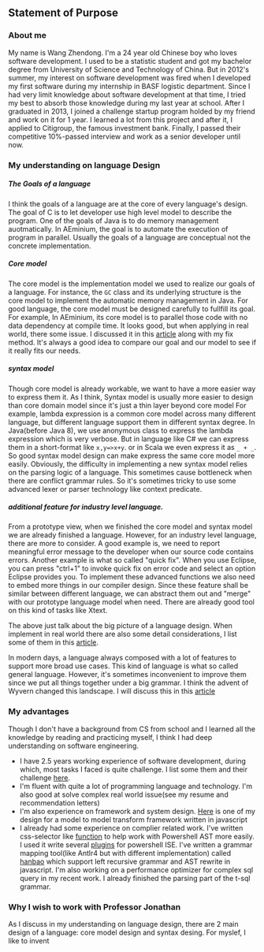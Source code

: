 ## Statement of Purpose

### About me
My name is Wang Zhendong. I'm a 24 year old Chinese boy who loves software development. I used to be a statistic student and got my bachelor degree from University of Science and Technology of China. But in 2012's summer, my interest on software development was fired when I developed my first software during my internship in BASF logistic department. Since I had very limit knowledge about software development at that time, I tried my best to absorb those knowledge during my last year at school. After I graduated in 2013, I joined a challenge startup program holded by my friend and work on it for 1 year. I learned a lot from this project and after it, I applied to Citigroup, the famous investment bank. Finally, I passed their competitive 10%-passed interview and work as a senior developer until now.



### My understanding on language Design

##### The Goals of a language
I think the goals of a language are at the core of every language's design. The goal of C is to let developer use high level model to describe the program. One of the goals of Java is to do memory management auotmatically. In AEminium, the goal is to automate the execution of program in parallel. Usually the goals of a language are conceptual not the concrete implementation.

##### Core model

The core model is the implementation model we used to realize our goals of a language. For instance, the ```GC``` class and its underlying structure is the core model to implement the automatic memory management in Java. For good language, the core model must be designed carefully to fullfill its goal. For example, In AEminium, its core model is to parallel those code with no data dependency at compile time. It looks good, but when applying in real world, there some issue. I discussed it in this [article](https://github.com/qweasd1/CMU_SE_PHD/blob/master/supplement/a_small_enhancement_on_AEminium.md) along with my fix method. It's always a good idea to compare our goal and our model to see if it really fits our needs.


##### syntax model
Though core model is already workable, we want to have a more easier way to express them it. As I think, Syntax model is usually more easier to design than core domain model since it's just a thin layer beyond core model For example, lambda expression is a common core model across many different language, but different language support them in different syntax degree. In Java(before Java 8), we use anonymous class to express the lambda expression which is very verbose. But in language like C# we can express them in a short-format like ```x,y=>x+y```. or in Scala  we even express it as ```_ + _```. So good syntax model design can make express the same core model more easily. Obviously, the difficulty in implementing a new syntax model relies on the parsing logic of a language. This sometimes cause bottleneck when there are conflict grammar rules. So it's sometimes tricky to use some advanced lexer or parser technology like context predicate.

    
##### additional feature for industry level language.
From a prototype view, when we finished the core model and syntax model we are already finished a language. However, for an industry level language, there are more to consider. A good example is, we need to report meaningful error message to the developer when our source code contains errors. Another example is what so called "quick fix". When you use Eclipse, you can press "ctrl+1" to invoke quick fix on error code and select an option Eclipse provides you. To implement these advanced functions we also need to embed more things in our compiler design. Since these feature shall be similar between different language, we can abstract them out and "merge" with our prototype language model when need. There are already good tool on this kind of tasks like Xtext.


The above just talk about the big picture of a language design. When implement in real world there are also some detail considerations, I list some of them in this [article](https://github.com/qweasd1/CMU_SE_PHD/blob/master/supplement/language_design_details.md).
 
In modern days, a language always composed with a lot of features to support more broad use cases. This kind of language is what so called general language. However, it's sometimes inconvenient to improve them since we put all things together under a big grammar. I think the advent of Wyvern changed this landscape. I will discuss this in this [article](https://github.com/qweasd1/CMU_SE_PHD/blob/master/supplement/wyvern_thinkings.md)

### My advantages
Though I don't have a background from CS from school and I learned all the knowledge by reading and practicing myself, I think I had deep understanding on software engineering. 

* I have 2.5 years working experience of software development, during which, most tasks I faced is quite challenge. I list some them and their challenge [here](https://github.com/qweasd1/CMU_SE_PHD/blob/master/supplement/working_experience.md). 
* I'm fluent with quite a lot of programming language and technology. I'm also good at solve complex real world issue(see my resume and recommendation letters)
* I'm also experience on framework and system design. [Here]() is one of my design for a model to model transform framework written in javascript
* I already had some experience on complier related work. I've written css-selector like [function](https://github.com/qweasd1/Powershell-Repo/blob/master/Language/AST/PSAst/PSAstCore.ps1) to help work with Powershell AST more easily. I used it write several [plugins](https://github.com/qweasd1/Powershell-Repo) for powershell ISE. I've written a grammar mapping tool(like Antlr4 but with different implementation) called [hanbao](https://github.com/qweasd1/hanbao) which support left recursive grammar and AST rewrite in javascript. I'm also working on a performance optimizer for complex sql query in my recent work. I already finished the parsing part of the t-sql grammar.

### Why I wish to work with Professor Jonathan
As I discuss in my understanding on language design, there are 2 main design of a language: core model design and syntax desing. For myslef, I like to invent 
